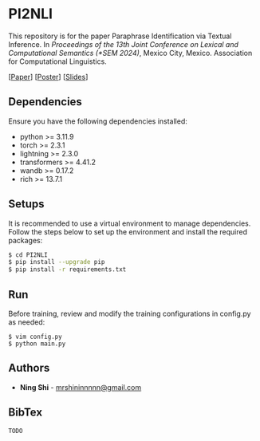 # PI2NLI
This repository is for the paper Paraphrase Identification via Textual Inference. In *Proceedings of the 13th Joint Conference on Lexical and Computational Semantics (\*SEM 2024)*, Mexico City, Mexico. Association for Computational Linguistics.

[[Paper](https://github.com/ShiningLab/PI2NLI/blob/main/assets/paper.pdf)] [[Poster](https://github.com/ShiningLab/PI2NLI/blob/main/assets/poster.pdf)] [[Slides](https://github.com/ShiningLab/PI2NLI/blob/main/assets/slides.pdf)]

## Dependencies
Ensure you have the following dependencies installed:
+ python >= 3.11.9
+ torch >= 2.3.1
+ lightning >= 2.3.0
+ transformers >= 4.41.2
+ wandb >= 0.17.2
+ rich >= 13.7.1

## Setups
It is recommended to use a virtual environment to manage dependencies. Follow the steps below to set up the environment and install the required packages:
```sh
$ cd PI2NLI
$ pip install --upgrade pip
$ pip install -r requirements.txt
```

## Run
Before training, review and modify the training configurations in config.py as needed:
```
$ vim config.py
$ python main.py
```

## Authors
* **Ning Shi** - mrshininnnnn@gmail.com

## BibTex
```
TODO
```